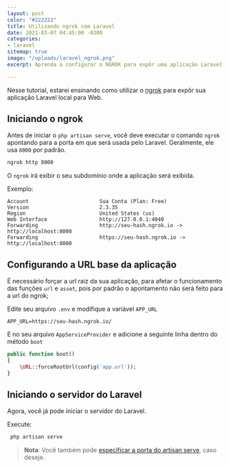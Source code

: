 ```yaml
---
layout: post
color: "#222222"
title: Utilizando ngrok com Laravel
date: 2021-03-07 04:45:00 -0300
categories:
- laravel
sitemap: true
image: "/uploads/laravel_ngrok.png"
excerpt: Aprenda a configurar o NGROK para expôr uma aplicação Laravel na web

---
```

Nesse tutorial, estarei ensinando como utilizar o [ngrok](https://ngrok.com/download) para expôr sua aplicação Laravel local para Web.

## Iniciando o ngrok

Antes de iniciar o `php artisan serve`, você deve executar o comando `ngrok` apontando para a porta em que será usada pelo Laravel. Geralmente, ele usa `8000` por padrão.

```bash
ngrok http 8000
```

O `ngrok` irá exibir o seu subdomínio onde a aplicação será exibida.

Exemplo:

```text
Account                       Sua Conta (Plan: Free)                                
Version                       2.3.35                                                      
Region                        United States (us)                                          
Web Interface                 http://127.0.0.1:4040                                       
Forwarding                    http://seu-hash.ngrok.io -> http://localhost:8000
Forwarding                    https://seu-hash.ngrok.io -> http://localhost:8000 
```

## Configurando a URL base da aplicação

É necessário forçar a url raiz da sua aplicação, para afetar o funcionamento das funções `url` e `asset`, pois por padrão o apontamento não será feito para a url do ngrok;

Edite seu arquivo `.env` e modifique a variável `APP_URL`

```env
APP_URL=https://seu-hash.ngrok.io/
```

E no seu arquivo `AppServiceProvider` e adicione a seguinte linha dentro do método `boot`

```php
public function boot()
{
	\URL::forceRootUrl(config('app.url'));
}
```

## Iniciando o servidor do Laravel

Agora, você já pode iniciar o servidor do Laravel.

Execute:

```bash
 php artisan serve
```

> **Nota**: Você também pode [especificar a porta do artisan serve](/blog/2020/12/24/como-definir-a-porta-usada-no-php-artisan-serve), caso deseje.
